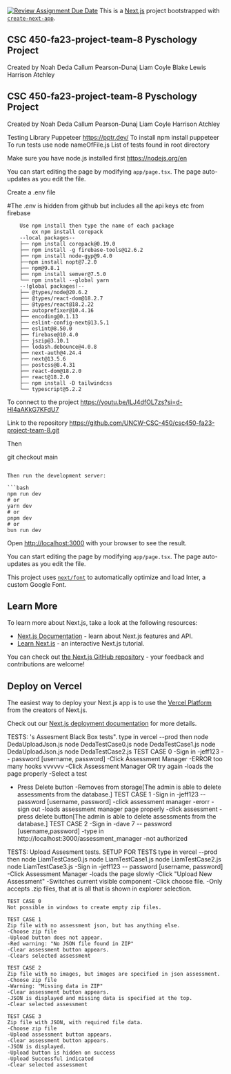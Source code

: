 [![Review Assignment Due Date](https://classroom.github.com/assets/deadline-readme-button-24ddc0f5d75046c5622901739e7c5dd533143b0c8e959d652212380cedb1ea36.svg)](https://classroom.github.com/a/LvSokF5s)
This is a [Next.js](https://nextjs.org/) project bootstrapped with [`create-next-app`](https://github.com/vercel/next.js/tree/canary/packages/create-next-app).

## CSC 450-fa23-project-team-8 Pyschology Project

Created by
Noah Deda
Callum Pearson-Dunaj
Liam Coyle
Blake Lewis
Harrison Atchley


## CSC 450-fa23-project-team-8 Pyschology Project

Created by
Noah Deda
Callum Pearson-Dunaj
Liam Coyle
Harrison Atchley

Testing Library
Puppeteer
https://pptr.dev/
To install
npm install puppeteer
To run tests
use node nameOfFile.js
List of tests found in root directory



Make sure you have node.js installed first
https://nodejs.org/en

You can start editing the page by modifying `app/page.tsx`. The page auto-updates as you edit the file.

Create a .env file

#The .env is hidden from github but includes all the api keys etc from firebase

```
    Use npm install then type the name of each package
    	ex npm install corepack
    --local packages--
    ├── npm install corepack@0.19.0
    ├── npm install -g firebase-tools@12.6.2
    ├── npm install node-gyp@9.4.0
    ├──npm install nopt@7.2.0
    ├── npm@9.8.1
    ├── npm install semver@7.5.0
    └── npm install --global yarn
    --!global packages!--
    ├── @types/node@20.6.2
    ├── @types/react-dom@18.2.7
    ├── @types/react@18.2.22
    ├── autoprefixer@10.4.16
    ├── encoding@0.1.13
    ├── eslint-config-next@13.5.1
    ├── eslint@8.50.0
    ├── firebase@10.4.0
    ├── jszip@3.10.1
    ├── lodash.debounce@4.0.8
    ├── next-auth@4.24.4
    ├── next@13.5.6
    ├── postcss@8.4.31
    ├── react-dom@18.2.0
    ├── react@18.2.0
    ├── npm install -D tailwindcss
    └── typescript@5.2.2
```


To connect to the project
https://youtu.be/ILJ4dfOL7zs?si=d-Hl4aAKkG7KFdU7

Link to the repository
https://github.com/UNCW-CSC-450/csc450-fa23-project-team-8.git

Then


git checkout main
```

Then run the development server:

```bash
npm run dev
# or
yarn dev
# or
pnpm dev
# or
bun run dev
```

Open [http://localhost:3000](http://localhost:3000) with your browser to see the result.

You can start editing the page by modifying `app/page.tsx`. The page auto-updates as you edit the file.

This project uses [`next/font`](https://nextjs.org/docs/basic-features/font-optimization) to automatically optimize and load Inter, a custom Google Font.

## Learn More

To learn more about Next.js, take a look at the following resources:

- [Next.js Documentation](https://nextjs.org/docs) - learn about Next.js features and API.
- [Learn Next.js](https://nextjs.org/learn) - an interactive Next.js tutorial.

You can check out [the Next.js GitHub repository](https://github.com/vercel/next.js/) - your feedback and contributions are welcome!

## Deploy on Vercel

The easiest way to deploy your Next.js app is to use the [Vercel Platform](https://vercel.com/new?utm_medium=default-template&filter=next.js&utm_source=create-next-app&utm_campaign=create-next-app-readme) from the creators of Next.js.

Check out our [Next.js deployment documentation](https://nextjs.org/docs/deployment) for more details.

TESTS: <Noah Deda>'s
Assesment Black Box tests".
type in vercel --prod
then
node DedaUploadJson.js
node DedaTestCase0.js
node DedaTestCase1.js
node DedaUploadJson.js
node DedaTestCase2.js
TEST CASE 0
-Sign in
-jeff123 -- password [username, password]
-Click Assessment Manager
-ERROR too many hooks vvvvvv
-Click Assessment Manager OR try again
-loads the page properly
-Select a test

- Press Delete button
  -Removes from storage[The admin is able to delete assessments from the database.]
  TEST CASE 1
  -Sign in
  -jeff123 -- password [username, password]
  -click assessment manager
  -erorr
  -sign out
  -loads assessment manager page properly
  -click assessment
  -press delete button[The admin is able to delete assessments from the database.]
  TEST CASE 2
  -Sign in
  -dave 7 -- password [username,password]
  -type in http://localhost:3000/assessment_manager
  -not authorized

<Liam Coyle> TESTS: Upload Assesment tests.
SETUP FOR TESTS
type in vercel --prod
then
node LiamTestCase0.js
node LiamTestCase1.js
node LiamTestCase2.js
node LiamTestCase3.js
-Sign in
-jeff123 -- password [username, password]
-Click Assessment Manager
-loads the page slowly
-Click "Upload New Assessment"
-Switches current visible component
-Click choose file.
-Only accepts .zip files, that at is all that is shown in explorer selection.

    TEST CASE 0
    Not possible in windows to create empty zip files.

    TEST CASE 1
    Zip file with no assessment json, but has anything else.
    -Choose zip file
    -Upload button does not appear.
    -Red warning: "No JSON file found in ZIP"
    -Clear assessment button appears.
    -Clears selected assessment

    TEST CASE 2
    Zip file with no images, but images are specified in json assessment.
    -Choose zip file
    -Warning: "Missing data in ZIP"
    -Clear assessment button appears.
    -JSON is displayed and missing data is specified at the top.
    -Clear selected assessment

    TEST CASE 3
    Zip file with JSON, with required file data.
    -Choose zip file
    -Upload assessment button appears.
    -Clear assessment button appears.
    -JSON is displayed.
    -Upload button is hidden on success
    -Upload Successful indicated
    -Clear selected assessment
